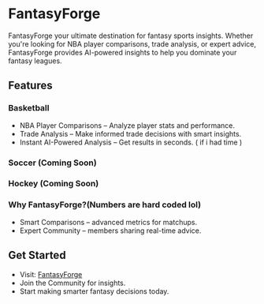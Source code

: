 # FantasyForge

 FantasyForge  your ultimate destination for fantasy sports insights. Whether you're looking for NBA player comparisons, trade analysis, or expert advice, FantasyForge provides AI-powered insights to help you dominate your fantasy leagues.

## Features

### Basketball
- NBA Player Comparisons – Analyze player stats and performance.
- Trade Analysis – Make informed trade decisions with smart insights.
- Instant AI-Powered Analysis – Get results in seconds. ( if i had time )

### Soccer (Coming Soon)
### Hockey (Coming Soon)


### Why FantasyForge?(Numbers are hard coded lol)

- Smart Comparisons – advanced metrics for matchups.
- Expert Community –  members sharing real-time advice. 

## Get Started
- Visit: [FantasyForge](https://fantasyyforge.vercel.app/)
- Join the Community for  insights.
- Start making smarter fantasy decisions today.



